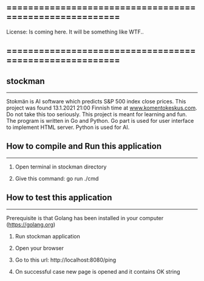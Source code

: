 ## ========================================================
  License: Is coming here. It will be something like WTF.. 
## ========================================================
 

## stockman
----------

Stokmän is AI software which predicts S&P 500 index close prices. This project was found 13.1.2021 21:00 Finnish time at www.komentokeskus.com.
Do not take this too seriously. This project is meant for learning and fun. The program is written in Go and Python. Go part is used for user
interface to implement HTML server. Python is used for AI.


## How to compile and Run this application
----------------------------------------

1) Open terminal in stockman directory

2) Give this command: go run ./cmd


## How to test this application
----------------------------

Prerequisite is that Golang has been installed in your computer (https://golang.org)

1) Run stockman application

2) Open your browser

3) Go to this url: http://localhost:8080/ping

4) On successful case new page is opened and it contains OK string
